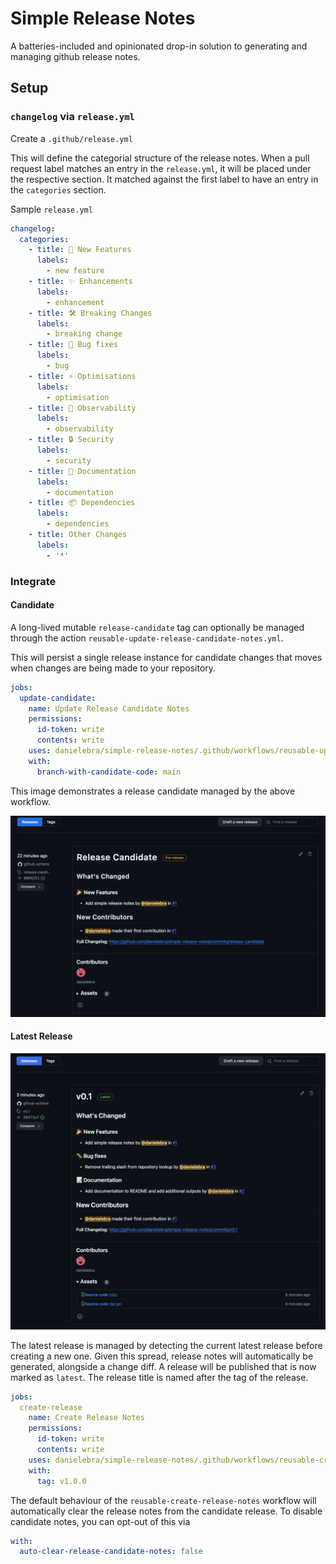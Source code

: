 # Simple Release Notes

A batteries-included and opinionated drop-in solution to generating and managing github release notes.

## Setup

### `changelog` via `release.yml`

Create a `.github/release.yml`

This will define the categorial structure of the release notes. When a pull request label matches an entry in the `release.yml`, it will be placed under the respective section. It matched against the first label to have an entry in the `categories` section.

Sample `release.yml`

``` yaml
changelog:
  categories:
    - title: 🎉 New Features
      labels:
        - new feature
    - title: ✨ Enhancements
      labels:
        - enhancement
    - title: 🛠 Breaking Changes
      labels:
        - breaking change
    - title: 🐛 Bug fixes
      labels:
        - bug
    - title: ⚡️ Optimisations
      labels:
        - optimisation
    - title: 🔭 Observability
      labels:
        - observability
    - title: 🔒️ Security
      labels:
        - security
    - title: 📝 Documentation
      labels:
        - documentation
    - title: 📦️ Dependencies
      labels:
        - dependencies
    - title: Other Changes
      labels:
        - '*'
```

### Integrate

#### Candidate

A long-lived mutable `release-candidate` tag can optionally be managed through the action `reusable-update-release-candidate-notes.yml`.

This will persist a single release instance for candidate changes that moves when changes are being made to your repository.

``` yaml
jobs:
  update-candidate:
    name: Update Release Candidate Notes
    permissions:
      id-token: write
      contents: write
    uses: danielebra/simple-release-notes/.github/workflows/reusable-update-release-candidate-notes.yml
    with:
      branch-with-candidate-code: main
```

This image demonstrates a release candidate managed by the above workflow.

![Release Candidate](./images/candidate.png)

#### Latest Release

![Latest Release Notes](./images/release.png)

The latest release is managed by detecting the current latest release before creating a new one. Given this spread, release notes will automatically be generated, alongside a change diff. A release will be published that is now marked as `latest`. The release title is named after the tag of the release.

``` yaml
jobs:
  create-release
    name: Create Release Notes
    permissions:
      id-token: write
      contents: write
    uses: danielebra/simple-release-notes/.github/workflows/reusable-create-release-notes.yml
    with:
      tag: v1.0.0
```

The default behaviour of the `reusable-create-release-notes` workflow will automatically clear the release notes from the candidate release. To disable candidate notes, you can opt-out of this via 

``` yaml
with:
  auto-clear-release-candidate-notes: false
```
